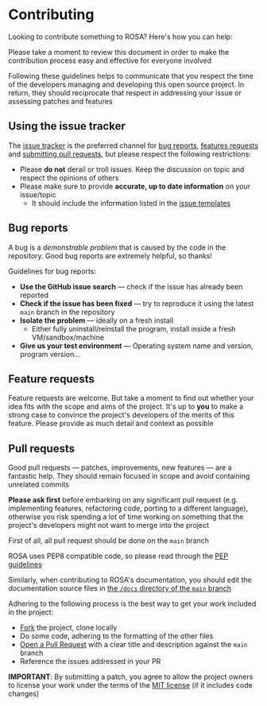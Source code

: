 # Contributing

Looking to contribute something to ROSA? Here's how you can help:

Please take a moment to review this document in order to make the contribution process easy and effective for everyone involved

Following these guidelines helps to communicate that you respect the time of the developers managing and developing this open source project. In return, they should reciprocate that respect in addressing your issue or assessing patches and features

## Using the issue tracker

The [issue tracker](https://github.com/Cornelius-Figgle/ROSA/issues) is the preferred channel for [bug reports](#bug-reports), [features requests](#feature-requests) and [submitting pull requests](#pull-requests), but please respect the following restrictions:

- Please **do not** derail or troll issues. Keep the discussion on topic and
  respect the opinions of others
- Please make sure to provide **accurate, up to date information** on your issue/topic
  - It should include the information listed in the [issue templates](https://github.com/Cornelius-Figgle/ROSA/blob/main/.github/ISSUE_TEMPLATE)

## Bug reports

A bug is a _demonstrable problem_ that is caused by the code in the repository. Good bug reports are extremely helpful, so thanks!

Guidelines for bug reports:

- **Use the GitHub issue search** &mdash; check if the issue has already been reported
- **Check if the issue has been fixed** &mdash; try to reproduce it using the latest `main` branch in the repository
- **Isolate the problem** &mdash; ideally on a fresh install
  - Either fully uninstall/reinstall the program, install inside a fresh VM/sandbox/machine
- **Give us your test environment** &mdash; Operating system name and version, program version...

## Feature requests

Feature requests are welcome. But take a moment to find out whether your idea fits with the scope and aims of the project. It's up to **you** to make a strong case to convince the project's developers of the merits of this feature. Please provide as much detail and context as possible

## Pull requests

Good pull requests &mdash; patches, improvements, new features &mdash; are a fantastic help. They should remain focused in scope and avoid containing unrelated commits

**Please ask first** before embarking on any significant pull request (e.g. implementing features, refactoring code, porting to a different language), otherwise you risk spending a lot of time working on something that the project's developers might not want to merge into the project

First of all, all pull request should be done on the `main` branch

ROSA uses PEP8 compatible code, so please read through the [PEP guidelines](https://peps.python.org/)

Similarly, when contributing to ROSA's documentation, you should edit the documentation source files in [the `/docs` directory of the `main` branch](https://github.com/Cornelius-Figgle/ROSA/tree/main/docs)

Adhering to the following process is the best way to get your work included in the project:

- [Fork](https://help.github.com/fork-a-repo/) the project, clone locally
- Do some code, adhering to the formatting of the other files
- [Open a Pull Request](https://help.github.com/articles/using-pull-requests/) with a clear title and description against the `main` branch
- Reference the issues addressed in your PR

**IMPORTANT**: By submitting a patch, you agree to allow the project owners to license your work under the terms of the [MIT license](https://choosealicense.com/licenses/mit/) (if it includes code changes)
